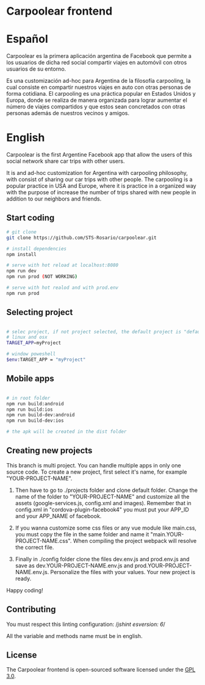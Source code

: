 # Carpoolear frontend

# Español

Carpoolear es la primera aplicación argentina de Facebook que permite a los usuarios de dicha red social compartir viajes en automóvil con otros usuarios de su entorno.

Es una customización ad-hoc para Argentina de la filosofía carpooling, la cual consiste en compartir nuestros viajes en auto con otras personas de forma cotidiana. El carpooling es una práctica popular en Estados Unidos y Europa, donde se realiza de manera organizada para lograr aumentar el número de viajes compartidos y que estos sean concretados con otras personas además de nuestros vecinos y amigos.

# English

Carpoolear is the first Argentine Facebook app that allow the users of this social network share car trips with other users.

It is and ad-hoc customization for Argentina with carpooling philosophy, with consist of sharing our car trips with other people. The carpooling is a popular practice in USA and Europe, where it is practice in a organized way with the purpose of increase the number of trips shared with new people in addition to our neighbors and friends.

## Start coding

``` bash
# git clone
git clone https://github.com/STS-Rosario/carpoolear.git

# install dependencies
npm install

# serve with hot reload at localhost:8080
npm run dev
npm run prod (NOT WORKING)

# serve with hot realod and with prod.env
npm run prod

```

## Selecting project

``` bash

# selec project, if not project selected, the default project is "default"
# linux and osx
TARGET_APP=myProject

# window poweshell
$env:TARGET_APP = "myProject"

```

## Mobile apps


``` bash

# in root folder
npm run build:android
npm run build:ios
npm run build-dev:android
npm run build-dev:ios

# the apk will be created in the dist folder

```

## Creating new projects

This branch is multi project. You can handle multiple apps in only one source code. To create a new project, first select it's name, for example "YOUR-PROJECT-NAME".

1. Then have to go to ./projects folder and clone default folder. Change the name of the folder to "YOUR-PROJECT-NAME" and customize all the assets (google-services.js, config.xml and images). Remember that in config.xml in "cordova-plugin-facebook4" you must put your APP_ID  and your APP_NAME of facebook.

2. If you wanna customize some css files or any vue module like main.css, you must copy the file in the same folder and name it "main.YOUR-PROJECT-NAME.css". When compiling the project webpack will resolve the correct file.

3. Finally in ./config folder clone the files dev.env.js and prod.env.js and save as dev.YOUR-PROJECT-NAME.env.js and prod.YOUR-PROJECT-NAME.env.js. Personalize the files with your values. Your new project is ready.

Happy coding!

## Contributing

You must respect this linting configuration: /*jshint esversion: 6*/

All the variable and methods name must be in english.


## License

The Carpoolear frontend is open-sourced software licensed under the [GPL 3.0](https://github.com/STS-Rosario/carpoolear_backend/blob/master/LICENSE).
